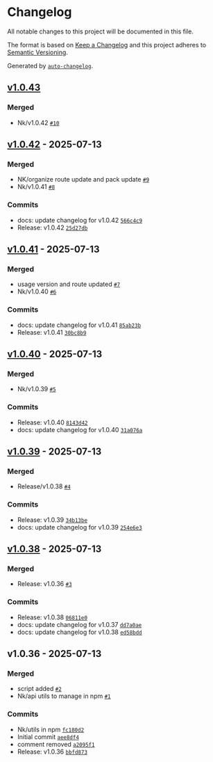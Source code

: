 # Changelog

All notable changes to this project will be documented in this file.

The format is based on [Keep a Changelog](https://keepachangelog.com/en/1.0.0/)
and this project adheres to [Semantic Versioning](https://semver.org/spec/v2.0.0.html).

Generated by [`auto-changelog`](https://github.com/CookPete/auto-changelog).

## [v1.0.43](https://github.com/Nareshkumar-S-lap/api-utils-npm/compare/v1.0.42...v1.0.43)

### Merged

- Nk/v1.0.42 [`#10`](https://github.com/Nareshkumar-S-lap/api-utils-npm/pull/10)

## [v1.0.42](https://github.com/Nareshkumar-S-lap/api-utils-npm/compare/v1.0.41...v1.0.42) - 2025-07-13

### Merged

- NK/organize route update and pack update [`#9`](https://github.com/Nareshkumar-S-lap/api-utils-npm/pull/9)
- Nk/v1.0.41 [`#8`](https://github.com/Nareshkumar-S-lap/api-utils-npm/pull/8)

### Commits

- docs: update changelog for v1.0.42 [`566c4c9`](https://github.com/Nareshkumar-S-lap/api-utils-npm/commit/566c4c9c9f4cb1795d2ef795120b22ba4c3097d3)
- Release: v1.0.42 [`25d27db`](https://github.com/Nareshkumar-S-lap/api-utils-npm/commit/25d27db9399bc6fa74464603218948993580f7b2)

## [v1.0.41](https://github.com/Nareshkumar-S-lap/api-utils-npm/compare/v1.0.40...v1.0.41) - 2025-07-13

### Merged

- usage version and route updated [`#7`](https://github.com/Nareshkumar-S-lap/api-utils-npm/pull/7)
- Nk/v1.0.40 [`#6`](https://github.com/Nareshkumar-S-lap/api-utils-npm/pull/6)

### Commits

- docs: update changelog for v1.0.41 [`85ab23b`](https://github.com/Nareshkumar-S-lap/api-utils-npm/commit/85ab23b2bf7e5755fd904c4d58490ccbb969c609)
- Release: v1.0.41 [`30bc8b9`](https://github.com/Nareshkumar-S-lap/api-utils-npm/commit/30bc8b9c205387a2fae1d9d8637f5a7b14a15d8e)

## [v1.0.40](https://github.com/Nareshkumar-S-lap/api-utils-npm/compare/v1.0.39...v1.0.40) - 2025-07-13

### Merged

- Nk/v1.0.39 [`#5`](https://github.com/Nareshkumar-S-lap/api-utils-npm/pull/5)

### Commits

- Release: v1.0.40 [`8143d42`](https://github.com/Nareshkumar-S-lap/api-utils-npm/commit/8143d429d60686491ad7b01c1f9e8ff0e7a9d15c)
- docs: update changelog for v1.0.40 [`31a076a`](https://github.com/Nareshkumar-S-lap/api-utils-npm/commit/31a076ae398a5d27a95e084c60d465c69eb512e7)

## [v1.0.39](https://github.com/Nareshkumar-S-lap/api-utils-npm/compare/v1.0.38...v1.0.39) - 2025-07-13

### Merged

- Release/v1.0.38 [`#4`](https://github.com/Nareshkumar-S-lap/api-utils-npm/pull/4)

### Commits

- Release: v1.0.39 [`34b13be`](https://github.com/Nareshkumar-S-lap/api-utils-npm/commit/34b13be5f481fb3a8de3f37c87c2bd927ec7d686)
- docs: update changelog for v1.0.39 [`254e6e3`](https://github.com/Nareshkumar-S-lap/api-utils-npm/commit/254e6e39077383813b704f08f64572f7c247b990)

## [v1.0.38](https://github.com/Nareshkumar-S-lap/api-utils-npm/compare/v1.0.36...v1.0.38) - 2025-07-13

### Merged

- Release: v1.0.36 [`#3`](https://github.com/Nareshkumar-S-lap/api-utils-npm/pull/3)

### Commits

- Release: v1.0.38 [`06811e0`](https://github.com/Nareshkumar-S-lap/api-utils-npm/commit/06811e0e680b12927d808b598b8bad28b68c90ef)
- docs: update changelog for v1.0.37 [`dd7a0ae`](https://github.com/Nareshkumar-S-lap/api-utils-npm/commit/dd7a0ae3b6064feebe5693a887dceb8e4a54bacb)
- docs: update changelog for v1.0.38 [`ed58bdd`](https://github.com/Nareshkumar-S-lap/api-utils-npm/commit/ed58bdd1f0c48fa9bdc307f482da47c06ba0257c)

## v1.0.36 - 2025-07-13

### Merged

- script added [`#2`](https://github.com/Nareshkumar-S-lap/api-utils-npm/pull/2)
- Nk/api utils to manage in npm [`#1`](https://github.com/Nareshkumar-S-lap/api-utils-npm/pull/1)

### Commits

- Nk/utils in npm [`fc180d2`](https://github.com/Nareshkumar-S-lap/api-utils-npm/commit/fc180d2760a2e348be327dab5b7366acd12e45dd)
- Initial commit [`aee8df4`](https://github.com/Nareshkumar-S-lap/api-utils-npm/commit/aee8df434357c396765d9e2cf1610368dc86ac50)
- comment removed [`a2095f1`](https://github.com/Nareshkumar-S-lap/api-utils-npm/commit/a2095f17f8f9059dc999fec94044493936eec04a)
- Release: v1.0.36 [`bbfd873`](https://github.com/Nareshkumar-S-lap/api-utils-npm/commit/bbfd8737221a8c414d1206354e604add4953e0c9)
